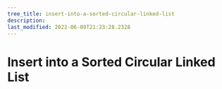 ```yaml
---
tree_title: insert-into-a-sorted-circular-linked-list
description: 
last_modified: 2022-06-09T21:23:28.2328
---
```


# Insert into a Sorted Circular Linked List
